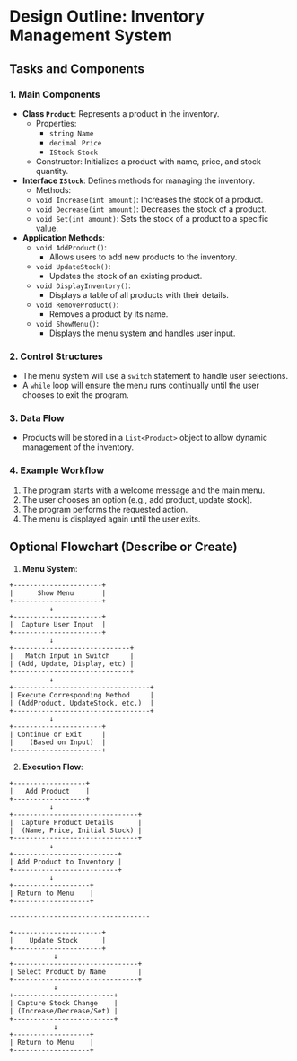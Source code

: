 # Design Outline: Inventory Management System

## Tasks and Components

### 1. Main Components

- **Class `Product`**: Represents a product in the inventory.
    - Properties:
        - `string Name`
        - `decimal Price`
        - `IStock Stock`
    - Constructor: Initializes a product with name, price, and stock quantity.
- **Interface `IStock`**: Defines methods for managing the inventory.
    - Methods:
    - `void Increase(int amount)`: Increases the stock of a product.
    - `void Decrease(int amount)`: Decreases the stock of a product.
    - `void Set(int amount)`: Sets the stock of a product to a specific value.
- **Application Methods**:
    - `void AddProduct()`:
        - Allows users to add new products to the inventory.
    - `void UpdateStock()`:
        - Updates the stock of an existing product.
    - `void DisplayInventory()`:
        - Displays a table of all products with their details.
    - `void RemoveProduct()`:
        - Removes a product by its name.
    - `void ShowMenu()`:
        - Displays the menu system and handles user input.

### 2. Control Structures

- The menu system will use a `switch` statement to handle user selections.
- A `while` loop will ensure the menu runs continually until the user chooses to exit the program.

### 3. Data Flow

- Products will be stored in a `List<Product>` object to allow dynamic management of the inventory.

### 4. Example Workflow

1. The program starts with a welcome message and the main menu.
2. The user chooses an option (e.g., add product, update stock).
3. The program performs the requested action.
4. The menu is displayed again until the user exits.

## Optional Flowchart (Describe or Create)

1. **Menu System**:

```plaintext
+----------------------+
|      Show Menu       |
+----------------------+
          ↓
+----------------------+
|  Capture User Input  |
+----------------------+
          ↓
+-----------------------------+
|   Match Input in Switch     |
| (Add, Update, Display, etc) |
+-----------------------------+
          ↓
+----------------------------------+
| Execute Corresponding Method     |
| (AddProduct, UpdateStock, etc.)  |
+----------------------------------+
          ↓
+----------------------+
| Continue or Exit     |
|    (Based on Input)  |
+----------------------+
```

2. **Execution Flow**:

```plaintext
+------------------+
|   Add Product    |
+------------------+
          ↓
+-------------------------------+
|  Capture Product Details      |
|  (Name, Price, Initial Stock) |
+-------------------------------+
          ↓
+--------------------------+
| Add Product to Inventory |
+--------------------------+
          ↓
+-------------------+
| Return to Menu    |
+-------------------+

-----------------------------------

+----------------------+
|    Update Stock      |
+----------------------+
           ↓
+-------------------------------+
| Select Product by Name        |
+-------------------------------+
           ↓
+-------------------------+
| Capture Stock Change    |
| (Increase/Decrease/Set) |
+-------------------------+
           ↓
+-------------------+
| Return to Menu    |
+-------------------+
```